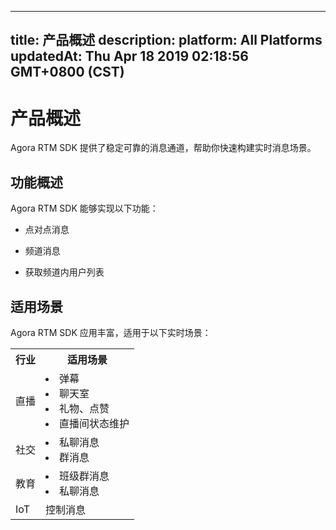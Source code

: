 
---
title: 产品概述
description: 
platform: All Platforms
updatedAt: Thu Apr 18 2019 02:18:56 GMT+0800 (CST)
---
# 产品概述
Agora RTM SDK 提供了稳定可靠的消息通道，帮助你快速构建实时消息场景。

## 功能概述

Agora RTM SDK 能够实现以下功能：

-   点对点消息

-   频道消息

-   获取频道内用户列表


## 适用场景

Agora RTM SDK 应用丰富，适用于以下实时场景：

<table>
  <tr>
    <th>行业</th>
    <th>适用场景</th>
  </tr>
  <tr>
    <td>直播</td>
    <td><li>弹幕<br><li>聊天室<br><li>礼物、点赞<br><li>直播间状态维护<br></td>
  </tr>
  <tr>
    <td>社交</td>
    <td><li>私聊消息<br><li>群消息<br></td>
  </tr>
  <tr>
    <td>教育</td>
    <td><li>班级群消息<br><li>私聊消息<br></td>
  </tr>
  <tr>
    <td>IoT</td>
    <td>控制消息</td>
  </tr>
</table>








